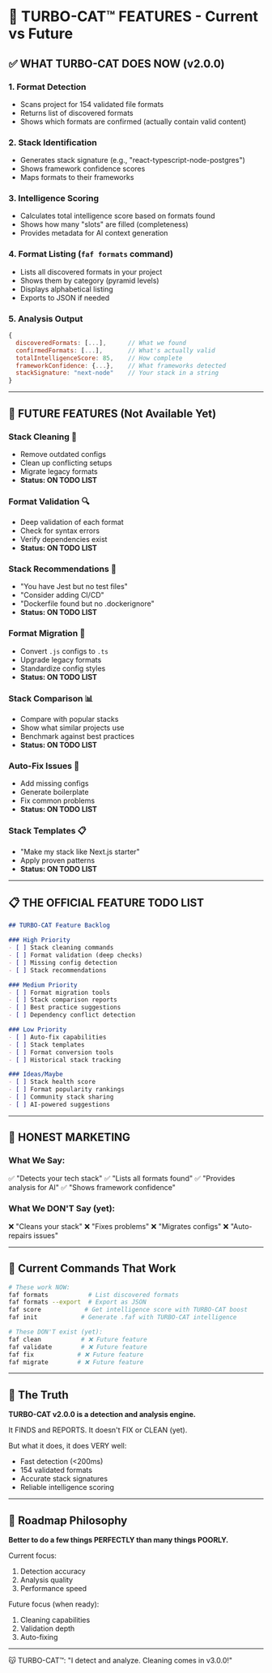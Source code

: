 # 🎯 TURBO-CAT™ FEATURES - Current vs Future

## ✅ WHAT TURBO-CAT DOES NOW (v2.0.0)

### 1. **Format Detection**
- Scans project for 154 validated file formats
- Returns list of discovered formats
- Shows which formats are confirmed (actually contain valid content)

### 2. **Stack Identification**
- Generates stack signature (e.g., "react-typescript-node-postgres")
- Shows framework confidence scores
- Maps formats to their frameworks

### 3. **Intelligence Scoring**
- Calculates total intelligence score based on formats found
- Shows how many "slots" are filled (completeness)
- Provides metadata for AI context generation

### 4. **Format Listing** (`faf formats` command)
- Lists all discovered formats in your project
- Shows them by category (pyramid levels)
- Displays alphabetical listing
- Exports to JSON if needed

### 5. **Analysis Output**
```javascript
{
  discoveredFormats: [...],      // What we found
  confirmedFormats: [...],       // What's actually valid
  totalIntelligenceScore: 85,    // How complete
  frameworkConfidence: {...},    // What frameworks detected
  stackSignature: "next-node"    // Your stack in a string
}
```

---

## 🚧 FUTURE FEATURES (Not Available Yet)

### Stack Cleaning 🧹
- Remove outdated configs
- Clean up conflicting setups
- Migrate legacy formats
- **Status: ON TODO LIST**

### Format Validation 🔍
- Deep validation of each format
- Check for syntax errors
- Verify dependencies exist
- **Status: ON TODO LIST**

### Stack Recommendations 🎯
- "You have Jest but no test files"
- "Consider adding CI/CD"
- "Dockerfile found but no .dockerignore"
- **Status: ON TODO LIST**

### Format Migration 🔄
- Convert `.js` configs to `.ts`
- Upgrade legacy formats
- Standardize config styles
- **Status: ON TODO LIST**

### Stack Comparison 📊
- Compare with popular stacks
- Show what similar projects use
- Benchmark against best practices
- **Status: ON TODO LIST**

### Auto-Fix Issues 🔧
- Add missing configs
- Generate boilerplate
- Fix common problems
- **Status: ON TODO LIST**

### Stack Templates 📋
- "Make my stack like Next.js starter"
- Apply proven patterns
- **Status: ON TODO LIST**

---

## 📋 THE OFFICIAL FEATURE TODO LIST

```markdown
## TURBO-CAT Feature Backlog

### High Priority
- [ ] Stack cleaning commands
- [ ] Format validation (deep checks)
- [ ] Missing config detection
- [ ] Stack recommendations

### Medium Priority
- [ ] Format migration tools
- [ ] Stack comparison reports
- [ ] Best practice suggestions
- [ ] Dependency conflict detection

### Low Priority
- [ ] Auto-fix capabilities
- [ ] Stack templates
- [ ] Format conversion tools
- [ ] Historical stack tracking

### Ideas/Maybe
- [ ] Stack health score
- [ ] Format popularity rankings
- [ ] Community stack sharing
- [ ] AI-powered suggestions
```

---

## 💬 HONEST MARKETING

### What We Say:
✅ "Detects your tech stack"
✅ "Lists all formats found"
✅ "Provides analysis for AI"
✅ "Shows framework confidence"

### What We DON'T Say (yet):
❌ "Cleans your stack"
❌ "Fixes problems"
❌ "Migrates configs"
❌ "Auto-repairs issues"

---

## 🎯 Current Commands That Work

```bash
# These work NOW:
faf formats           # List discovered formats
faf formats --export  # Export as JSON
faf score            # Get intelligence score with TURBO-CAT boost
faf init            # Generate .faf with TURBO-CAT intelligence

# These DON'T exist (yet):
faf clean           # ❌ Future feature
faf validate        # ❌ Future feature
faf fix            # ❌ Future feature
faf migrate        # ❌ Future feature
```

---

## 📣 The Truth

**TURBO-CAT v2.0.0 is a detection and analysis engine.**

It FINDS and REPORTS.
It doesn't FIX or CLEAN (yet).

But what it does, it does VERY well:
- Fast detection (<200ms)
- 154 validated formats
- Accurate stack signatures
- Reliable intelligence scoring

---

## 🚀 Roadmap Philosophy

**Better to do a few things PERFECTLY than many things POORLY.**

Current focus:
1. Detection accuracy
2. Analysis quality
3. Performance speed

Future focus (when ready):
1. Cleaning capabilities
2. Validation depth
3. Auto-fixing

---

😽 TURBO-CAT™: "I detect and analyze. Cleaning comes in v3.0.0!"